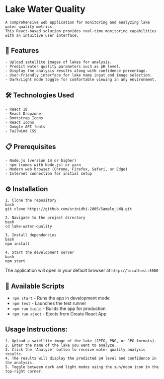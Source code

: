# Lake Water Quality

    A comprehensive web application for monitoring and analyzing lake water quality metrics.
    This React-based solution provides real-time monitoring capabilities with an intuitive user interface.

## 🚀 Features

    - Upload satellite images of lakes for analysis.
    - Predict water quality parameters such as pH level.
    - Display the analysis results along with confidence percentage.
    - User-friendly interface for lake name input and image selection.
    - Dark/Light mode toggle for comfortable viewing in any environment.

## 🛠️ Technologies Used

    - React 18
    - React Dropzone
    - Bootstrap Icons
    - React Icons
    - Google API fonts
    - Tailwind CSS

## 📋 Prerequisites

    - Node.js (version 14 or higher)
    - npm (comes with Node.js) or yarn
    - Modern web browser (Chrome, Firefox, Safari, or Edge)
    - Internet connection for initial setup

## ⚙️ Installation

    1. Clone the repository
    bash
    git clone https://github.com/srinidhi-2005/Sample_LWQ.git

    2. Navigate to the project directory
    bash
    cd lake-water-quality

    3. Install dependencies
    bash
    npm install

    4. Start the development server
    bash
    npm start

The application will open in your default browser at `http://localhost:3000`

## 🔧 Available Scripts

- `npm start` - Runs the app in development mode
- `npm test` - Launches the test runner
- `npm run build` - Builds the app for production
- `npm run eject` - Ejects from Create React App

## Usage Instructions:

    1. Upload a satellite image of the lake (JPEG, PNG, or JPG formats).
    2. Enter the name of the lake you want to analyze.
    3. Click the 'Analyze' button to receive water quality analysis results.
    4. The results will display the predicted pH level and confidence in the analysis.
    5. Toggle between dark and light modes using the sun/moon icon in the top-right corner.
